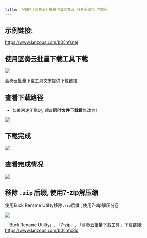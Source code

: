 ```yaml
---
title:  W007《蓝奏云》批量下载蓝奏云 分卷压缩包 并解压
---
```


## 示例链接:

https://www.lanzous.com/b00nfsnej


## 使用蓝奏云批量下载工具下载


![](https://www.v2fy.com/asset/lanzou-download2/001.gif)

蓝奏云批量下载工具文末提供下载链接

## 查看下载路径

- 如果网速不稳定, 建议**同时文件下载数**修改为1

![](https://www.v2fy.com/asset/lanzou-download2/002.png)


## 下载完成

![](https://www.v2fy.com/asset/lanzou-download2/003-finish.png)


## 查看完成情况

![](https://www.v2fy.com/asset/lanzou-download2/004.png)


## 移除 `.zip` 后缀, 使用7-zip解压缩

使用Buck Rename Utility移除`.zip`后缀 , 使用7-zip解压分卷

![](https://www.v2fy.com/asset/lanzou-download2/006.gif)



「Buck Rename Utility」, 「7-zip」, 「蓝奏云批量下载工具」下载链接: https://www.lanzous.com/b00nfx3id



